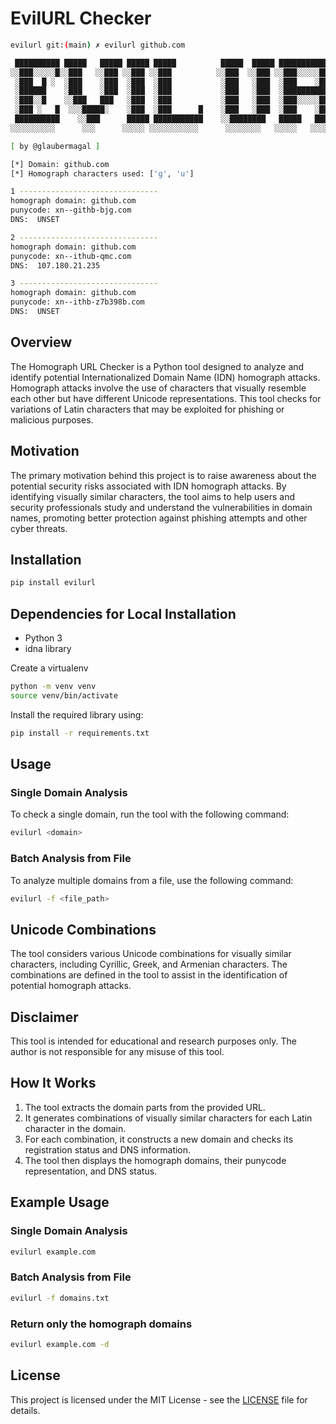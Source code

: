 # EvilURL Checker

```bash
evilurl git:(main) ✗ evilurl github.com

 ██████████ █████   █████ █████ █████          █████  █████ ███████████   █████
░░███░░░░░█░░███   ░░███ ░░███ ░░███          ░░███  ░░███ ░░███░░░░░███ ░░███
 ░███  █ ░  ░███    ░███  ░███  ░███           ░███   ░███  ░███    ░███  ░███
 ░██████    ░███    ░███  ░███  ░███           ░███   ░███  ░██████████   ░███
 ░███░░█    ░░███   ███   ░███  ░███           ░███   ░███  ░███░░░░░███  ░███
 ░███ ░   █  ░░░█████░    ░███  ░███      █    ░███   ░███  ░███    ░███  ░███      █
 ██████████    ░░███      █████ ███████████    ░░████████   █████   █████ ███████████
░░░░░░░░░░      ░░░      ░░░░░ ░░░░░░░░░░░      ░░░░░░░░   ░░░░░   ░░░░░ ░░░░░░░░░░░

[ by @glaubermagal ]

[*] Domain: github.com
[*] Homograph characters used: ['ɡ', 'ս']

1 -------------------------------
homograph domain: githսb.com
punycode: xn--githb-bjg.com
DNS:  UNSET

2 -------------------------------
homograph domain: ɡithub.com
punycode: xn--ithub-qmc.com
DNS:  107.180.21.235

3 -------------------------------
homograph domain: ɡithսb.com
punycode: xn--ithb-z7b398b.com
DNS:  UNSET
```

## Overview

The Homograph URL Checker is a Python tool designed to analyze and identify potential Internationalized Domain Name (IDN) homograph attacks. Homograph attacks involve the use of characters that visually resemble each other but have different Unicode representations. This tool checks for variations of Latin characters that may be exploited for phishing or malicious purposes.

## Motivation

The primary motivation behind this project is to raise awareness about the potential security risks associated with IDN homograph attacks. By identifying visually similar characters, the tool aims to help users and security professionals study and understand the vulnerabilities in domain names, promoting better protection against phishing attempts and other cyber threats.

## Installation

```bash
pip install evilurl
```

## Dependencies for Local Installation
- Python 3
- idna library

Create a virtualenv

```bash
python -m venv venv
source venv/bin/activate
```

Install the required library using:

```bash
pip install -r requirements.txt
```

## Usage

### Single Domain Analysis
To check a single domain, run the tool with the following command:

```bash
evilurl <domain>
```

### Batch Analysis from File
To analyze multiple domains from a file, use the following command:

```bash
evilurl -f <file_path>
```

## Unicode Combinations

The tool considers various Unicode combinations for visually similar characters, including Cyrillic, Greek, and Armenian characters. The combinations are defined in the tool to assist in the identification of potential homograph attacks.

## Disclaimer

This tool is intended for educational and research purposes only. The author is not responsible for any misuse of this tool.

## How It Works

1. The tool extracts the domain parts from the provided URL.
2. It generates combinations of visually similar characters for each Latin character in the domain.
3. For each combination, it constructs a new domain and checks its registration status and DNS information.
4. The tool then displays the homograph domains, their punycode representation, and DNS status.

## Example Usage

### Single Domain Analysis
```bash
evilurl example.com
```

### Batch Analysis from File
```bash
evilurl -f domains.txt
```

### Return only the homograph domains
```bash
evilurl example.com -d
```

## License

This project is licensed under the MIT License - see the [LICENSE](LICENSE) file for details.